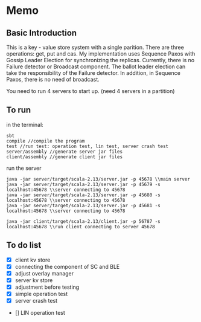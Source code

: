 # Memo
## Basic Introduction

This is a key - value store system with a single parition. 
There are three operations: get, put and cas. My implementation 
uses Sequence Paxos with Gossip Leader Election for
 synchronizing the replicas. Currently, there is no
 Failure detector or Broadcast component. 
The ballot leader election can take
the responsibility of the Failure detector. 
In addition, in Sequence Paxos, there is no need 
of broadcast. 

You need to run 4 servers to start up. (need 4 servers in a partition) 

## To run

in the terminal:
```
sbt
compile //compile the program
test //run test: operation test, lin test, server crash test
server/assembly //generate server jar files
client/assembly //generate client jar files
```

run the server
```
java -jar server/target/scala-2.13/server.jar -p 45678 \\main server
java -jar server/target/scala-2.13/server.jar -p 45679 -s localhost:45678 \\server connecting to 45678
java -jar server/target/scala-2.13/server.jar -p 45680 -s localhost:45678 \\server connecting to 45678
java -jar server/target/scala-2.13/server.jar -p 45681 -s localhost:45678 \\server connecting to 45678

java -jar client/target/scala-2.13/client.jar -p 56787 -s localhost:45678 \\run client connecting to server 45678
```

## To do list
- [x] client kv store
- [x] connecting the component of SC and BLE
- [x] adjust overlay manager
- [x] server kv store
- [x] adjustment before testing
- [x] simple operation test
- [x] server crash test 
- [] LIN operation test
